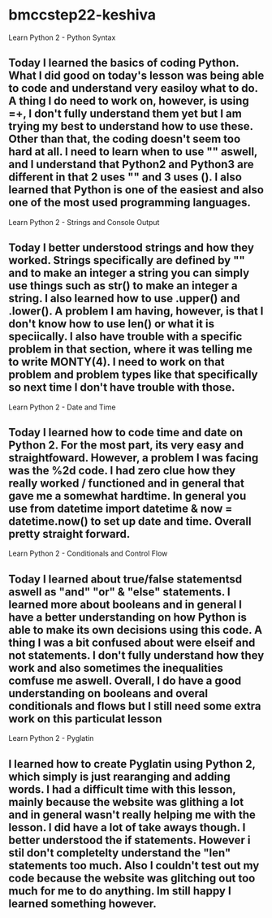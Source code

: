 # bmccstep22-keshiva

Learn Python 2 - Python Syntax

Today I learned the basics of coding Python. What I did good on today's lesson was being able to code and understand very easiloy what to do. A thing I do need to work on, however, is using =+, I don't fully understand them yet but I am trying my best to understand how to use these. Other than that, the coding doesn't seem too hard at all. I need to learn when to use "" aswell, and I understand that Python2 and Python3 are different in that 2 uses "" and 3 uses (). I also learned that Python is one of the easiest and also one of the most used programming languages.
-------------------------------------------------------------------------------------------------------------------------------------------------------------------------
Learn Python 2 - Strings and Console Output

Today I better understood strings and how they worked. Strings specifically are defined by "" and to make an integer a string you can simply use things such as str() to make an integer a string. I also learned how to use .upper() and .lower(). A problem I am having, however, is that I don't know how to use len() or what it is speciically. I also have trouble with a specific problem in that section, where it was telling me to write MONTY(4). I need to work on  that problem and problem types like that specifically so next time I don't have trouble with those.
-------------------------------------------------------------------------------------------------------------------------------------------------------------------------
Learn Python 2 - Date and Time

Today I learned how to code time and date on Python 2. For the most part, its very easy and straightfoward. However, a problem I was facing was the %2d code. I had zero clue how they really worked / functioned and in general that gave me a somewhat hardtime. In general you use from datetime import datetime & now = datetime.now() to set up date and time. Overall  pretty straight forward.
-------------------------------------------------------------------------------------------------------------------------------------------------------------------------
Learn Python 2 - Conditionals and Control Flow

Today I learned about true/false statementsd aswell as "and" "or" & "else" statements. I learned more about booleans and in general I have a better understanding on how Python is able to make its own decisions using this code. A thing I was a bit confused about were elseif and not statements. I don't fully understand how they work and also sometimes the inequalities comfuse me aswell. Overall, I do have a good understanding on booleans and overal conditionals and flows but I still need some extra work on this particulat lesson
-----------------------------------------------------------------------------------------------------------------------------------------------------------------------
Learn Python 2 - Pyglatin

I learned how to create Pyglatin using Python 2, which simply is just rearanging and adding words. I had a difficult time with this lesson, mainly because the website was glithing a lot and in general wasn't really helping me with the lesson. I did have a lot of take aways though. I better understood the if statements. However i stil don't completelty understand the "len" statements too much. Also I couldn't test out my code because the website was glitching out too much for me to do anything. Im still happy I learned something however.
-----------------------------------------------------------------------------------------------------------------------------------------------------------------------
